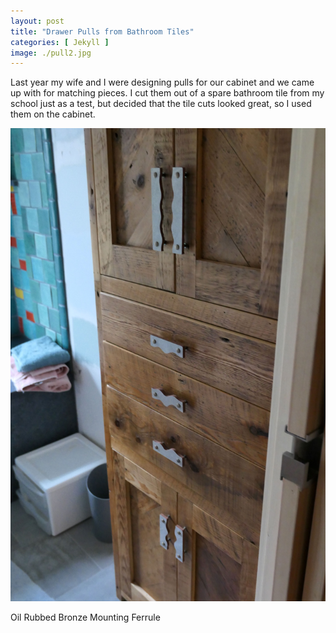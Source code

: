 ```yaml
---
layout: post
title: "Drawer Pulls from Bathroom Tiles"
categories: [ Jekyll ]
image: ./pull2.jpg
---
```


Last year my wife and I were designing pulls for our cabinet and we came up with for matching pieces. I cut them out of a spare bathroom tile from my school just as a test, but decided that the tile cuts looked great, so I used them on the cabinet.

![cabinet](pullsoncabinet2.jpg)

Oil Rubbed Bronze Mounting Ferrule
